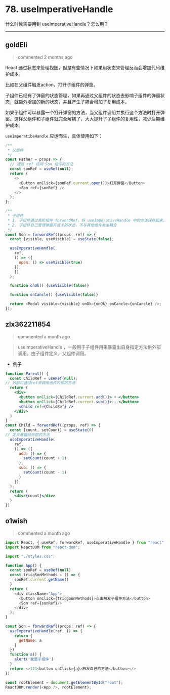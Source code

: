 
 # 78. useImperativeHandle 
 什么时候需要用到 useImperativeHandle？怎么用？ 
 ***
## goldEli 
 > commented 2 months ago 

React 通过状态来管理视图，但是有些情况下如果用状态来管理反而会增加代码维护成本。

比如在父组件触发action，打开子组件的弹窗。

子组件已经有了弹窗的状态管理，如果再通过父组件的状态去影响子组件的弹窗状态，就额外增加的新的状态，并且产生了耦合增加了复用成本。

如果子组件可以暴露一个打开弹窗的方法，当父组件调用并执行这个方法时打开弹窗。这样父组件和子组件就完全解耦了，大大提升了子组件的复用性，减少后期维护成本。

`useImperatibeHandle` 应运而生，具体使用如下：


```javascript
/**
 * 父组件
 */
const Father = props => {
  // 通过 ref 访问 Son 组件的方法
  const sonRef = useRef(null);
  return (
    <>
      <Button onClick={sonRef.current.open()}>打开弹窗</Button>
      <Son ref={sonRef} />
    </>
  );
};

/**
 * 子组件
 * 1. 子组件通过高阶组件 forwordRef，将 useImperativeHandle 中的方法保存起来，已保证 Father 组件可通过ref调用
 * 2. 子组件自己管理弹窗开或关的状态，不与其他组件发生耦合
 */
const Son = forwordRef((props, ref) => {
  const [visible, useVisible] = useState(false);

  useImperativeHandle(
    ref,
    () => ({
      open: () => useVisible(true)
    }),
    []
  );

  function onOk() {useVisible(false)}

  function onCancle() {useVisible(false)}

  return <Modal visible={visible} onOk={onOk} onCancle={onCancle} />;
});


```
## zlx362211854 
 > commented a month ago 

>useImperativeHandle ，一般用于子组件用来暴露出自身指定方法供外部调用。由子组件定义，父组件调用。

* 例子

```jsx
function Parent() {
  const ChildRef = useRef(null);
// 外部可通过ref来调用组件内部的方法
  return (
    <div>
      <button onClick={ChildRef.current.add()}> + </button>
      <button onClick={ChildRef.current.sub()}> - </button>
      <Child ref={ChildRef} />
    </div>
  )
}
const Child = forwordRef((props, ref) => {
  const [count, setCount] = useState(0)
// 定义暴露给外部的方法
  useImperativeHandle(
    ref,
    () => ({
      add: () => {
        setCount(count + 1)
      },
      sub: () => {
        setCount(count - 1)
      }
    })
  );
  return (
    <div>{count}</div>
  )
})

```
## o1wish 
 > commented a month ago 


```javascript
import React, { useRef, forwardRef, useImperativeHandle } from "react";
import ReactDOM from "react-dom";

import "./styles.css";

function App() {
  const sonRef = useRef(null)
  const tricgSonMethods = () => {
    sonRef.current.getName()
  }
  return (
    <div className="App">
      <button onClick={tricgSonMethods}>点击触发子组件方法</button>
      <Son ref={sonRef}/>
    </div>
  );
}

const Son = forwardRef((props, ref) => {
  useImperativeHandle(ref, () => {
    return {
      getName: a
    }
  })
  function a() {
    alert('我是子组件')
  }
  return <>123<button onClick={a}>触发自己的方法</button></>
})

const rootElement = document.getElementById("root");
ReactDOM.render(<App />, rootElement);


```